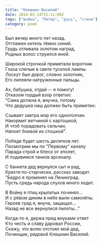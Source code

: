 ```yaml
---
title: "Клешнин Василий"
date: 2014-03-24T15:11:00Z
tags: ["война", "Питер", "русь", "стихи"]
category: poem
---
```


Был вечер много лет назад.  
Отглажен китель тёмно синий.  
Грудь отливала золотом наград,  
Родных волос струился иней.

Широкой строчкой приметали воротник  
Глаза слепые в свете тусклой лампы.  
Лоскут был дорог, словно золотник,  
Его лилеяли натруженные пальцы.

Ах, бабушка, отдай -- я помогу!  
Отказом гордый взор ответил:  
"Сама должна я, внучка, потому  
Что дедушка наш должен быть приметен:

Сзывает завтра мэр его однополчан.  
Накормит ветчиной с картошкой,  
И чтоб порадовать сельчан,  
Напоит боевой их стошкой".

Победе будет шесть десятков лет.  
Посмотрим мы по "Первому" каналу  
Парада строй и блеск от эполет,  
И подивимся танков арсеналу.

С банкета дед вернулся сыт и рад,  
Кряхтя по-старчески, рассказ заводит.  
"Бедро я променял на Ленинград.  
Пусть средь народа слухов много ходит.

В Войну я птиц крылатых починял...  
И с рёвом диким в небе выли самолёты.  
Героев град я, внуча, защащал...  
Назад не все вернулися пилоты..."

Когда-то я, держа пред внуками ответ  
Кто честь и славу даровал России,  
Скажу, что волю отстоял мой дед,  
Починщик, рядовой Клешнин Василий.




